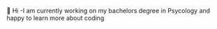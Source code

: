 👋 Hi
-I am currently working on my bachelors degree in Psycology and happy to learn more about coding 
<!---
emelykoehn/emelykoehn is a ✨ special ✨ repository because its `README.md` (this file) appears on your GitHub profile.
You can click the Preview link to take a look at your changes.
--->

